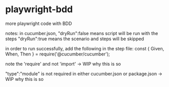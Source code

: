 # playwright-bdd
more playwright code with BDD

notes:
in cucumber.json, "dryRun":false means script will be run with the steps 
"dryRun":true means the scenario and steps will be skipped

in order to run successfully, add the following in the step file:
const { Given, When, Then } = require('@cucumber/cucumber');

note the 'require' and not 'import' -> WIP why this is so

"type":"module" is not required in either cucumber.json or package.json -> WIP why this is so

